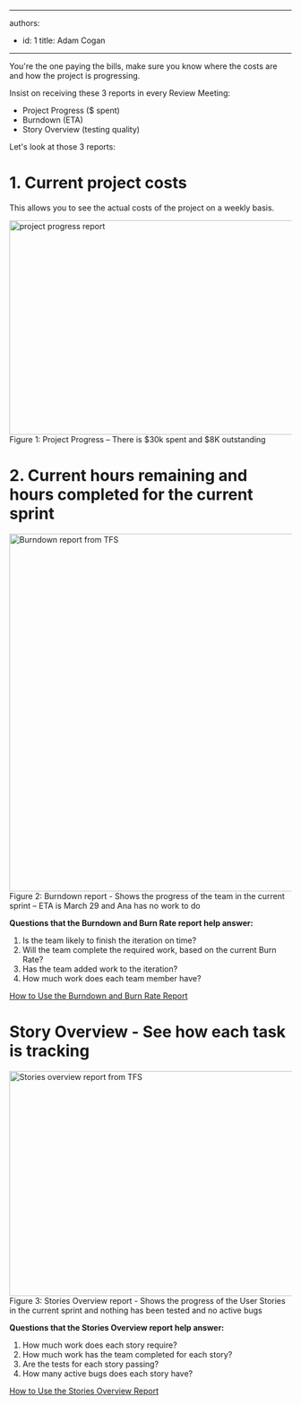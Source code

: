 

---
authors:
  - id: 1
    title: Adam Cogan
---




<span class='intro'> <p>You're the one paying the bills, make sure you know where the costs are and how the project is progressing. </p>
<p>Insist on receiving these&#160;3 reports in every Review Meeting&#58;</p> </span>

<ul><li>Project Progress ($ spent)</li>
<li>Burndown (ETA) </li>
<li>Story Overview (testing quality)</li></ul>
<p>Let's look at those&#160;3 reports&#58;</p>

<h1>1. Current project costs</h1>
<p>This allows you to see the actual costs of the project on a weekly basis.</p>
<img width="584" height="383" alt="project progress report" src="http&#58;//www.ssw.com.au/ssw/Standards/Rules/images/projectprogresscapture.JPG" style="width&#58;584px;height&#58;383px;" />
<span class="ms-rteCustom-FigureNormal">Figure 1&#58; Project Progress – There is $30k spent and&#160;$8K outstanding</span>

<h1>2. Current hours remaining and hours completed for the current sprint</h1>
 
<img width="640" height="639" alt="Burndown report from TFS" src="http&#58;//www.ssw.com.au/ssw/Standards/Rules/images/burndown.JPG" style="height&#58;639px;" />
<span class="ms-rteCustom-FigureNormal">Figure 2&#58; Burndown report -&#160;Shows the progress of the team in the current sprint – ETA is March 29 and Ana has no work to do</span>

<p><strong>Questions that the Burndown and Burn Rate report help answer&#58; </strong></p>
<ol><li>Is the team likely to finish the iteration on time? </li>
<li>Will the team complete the required work, based on the current Burn Rate? </li>
<li>Has the team added work to the iteration? </li>
<li>How much work does each team member have? </li></ol>
<p><a href="http&#58;//msdn.microsoft.com/en-us/library/dd380678%28VS.100%29.aspx">How to Use the Burndown and Burn Rate Report</a> <img title="You are now leaving SSW" src="http&#58;//www.ssw.com.au/ssw/images/external.gif" alt="" /></p>

<h1>Story Overview - See how each task is tracking</h1>
<img width="817" height="402" alt="Stories overview report from TFS" src="http&#58;//www.ssw.com.au/ssw/Standards/Rules/images/storiesOverview.JPG" style="width&#58;817px;height&#58;402px;" />
<span class="ms-rteCustom-FigureNormal">Figure 3&#58; Stories Overview report - Shows the progress of the User Stories in the current sprint and nothing has been tested and no active bugs</span>

<p><strong>Questions that the Stories Overview report help&#160;answer&#58; </strong></p>
<ol><li>How much work does each story require? </li>
<li>How much work has the team completed for each story? </li>
<li>Are the tests for each story passing? </li>
<li>How many active bugs does each story have? </li></ol>
<p><a href="http&#58;//msdn.microsoft.com/en-us/library/dd380648%28VS.100%29.aspx">How to Use the Stories Overview Report</a> <img title="You are now leaving SSW" src="http&#58;//www.ssw.com.au/ssw/images/external.gif" alt="" /></p>


